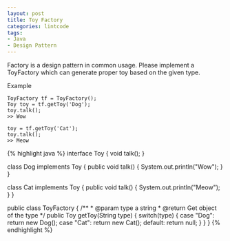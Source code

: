 ```yaml
---
layout: post
title: Toy Factory
categories: lintcode
tags:
- Java
- Design Pattern
---
```


Factory is a design pattern in common usage. Please implement a ToyFactory which can generate proper toy based on the given type.

Example

```
ToyFactory tf = ToyFactory();
Toy toy = tf.getToy('Dog');
toy.talk(); 
>> Wow

toy = tf.getToy('Cat');
toy.talk();
>> Meow
```

{% highlight java %}
interface Toy {
    void talk();
}

class Dog implements Toy {
    public void talk() {
        System.out.println("Wow");
    }
}

class Cat implements Toy {
    public void talk() {
        System.out.println("Meow");
    }
}

public class ToyFactory {
    /**
     * @param type a string
     * @return Get object of the type
     */
    public Toy getToy(String type) {
        switch(type) {
            case "Dog":
                return new Dog();
            case "Cat":
                return new Cat();
            default:
                return null;
        }
    }
}
{% endhighlight %}